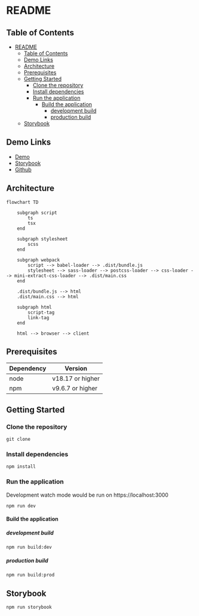 # README

## Table of Contents

-   [README](#readme)
    -   [Table of Contents](#table-of-contents)
    -   [Demo Links](#demo-links)
    -   [Architecture](#architecture)
    -   [Prerequisites](#prerequisites)
    -   [Getting Started](#getting-started)
        -   [Clone the repository](#clone-the-repository)
        -   [Install dependencies](#install-dependencies)
        -   [Run the application](#run-the-application)
            -   [Build the application](#build-the-application)
                -   [development build](#development-build)
                -   [production build](#production-build)
    -   [Storybook](#storybook)

## Demo Links

-   [Demo](#)
-   [Storybook](#)
-   [Github](#)

## Architecture

```mermaid
flowchart TD

    subgraph script
        ts
        tsx
    end

    subgraph stylesheet
        scss
    end

    subgraph webpack
        script --> babel-loader --> .dist/bundle.js
        stylesheet --> sass-loader --> postcss-loader --> css-loader --> mini-extract-css-loader --> .dist/main.css
    end

    .dist/bundle.js --> html
    .dist/main.css --> html

    subgraph html
        script-tag
        link-tag
    end

    html --> browser --> client
```

## Prerequisites

| Dependency | Version          |
| ---------- | ---------------- |
| node       | v18.17 or higher |
| npm        | v9.6.7 or higher |

## Getting Started

### Clone the repository

```shell
git clone
```

### Install dependencies

```shell
npm install
```

### Run the application

Development watch mode would be run on https://localhost:3000

```shell
npm run dev
```

#### Build the application

##### development build

```shell
npm run build:dev
```

##### production build

```shell
npm run build:prod
```

## Storybook

```shell
npm run storybook
```
